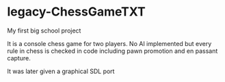 # legacy-ChessGameTXT

My first big school project

It is a console chess game for two players. No AI implemented but every
rule in chess is checked in code including pawn promotion and en passant capture.

It was later given a graphical SDL port
